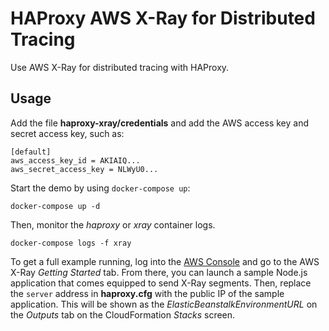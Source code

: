 # HAProxy AWS X-Ray for Distributed Tracing

Use AWS X-Ray for distributed tracing with HAProxy.

## Usage

Add the file **haproxy-xray/credentials** and add the AWS access key and secret access key, such as:

```
[default]
aws_access_key_id = AKIAIQ...
aws_secret_access_key = NLWyU0...
```

Start the demo by using `docker-compose up`:

```
docker-compose up -d
```

Then, monitor the *haproxy* or *xray* container logs.

```
docker-compose logs -f xray
```

To get a full example running, log into the [AWS Console](https://console.aws.amazon.com/) and go to the AWS X-Ray *Getting Started* tab. From there, you can launch a sample Node.js application that comes equipped to send X-Ray segments. Then, replace the `server` address in **haproxy.cfg** with the public IP of the sample application. This will be shown as the *ElasticBeanstalkEnvironmentURL* on the *Outputs* tab on the CloudFormation *Stacks* screen.